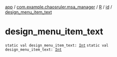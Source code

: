 [app](../../../index.md) / [com.example.chaosruler.msa_manager](../../index.md) / [R](../index.md) / [id](index.md) / [design_menu_item_text](.)

# design_menu_item_text

`static val design_menu_item_text: `[`Int`](https://kotlinlang.org/api/latest/jvm/stdlib/kotlin/-int/index.html)
`static val design_menu_item_text: `[`Int`](https://kotlinlang.org/api/latest/jvm/stdlib/kotlin/-int/index.html)